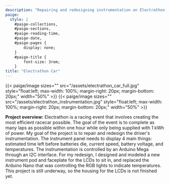 ```yaml
---
description: "Repairing and redesigning instrumentation on Electrathon racecar"
paige:
  style: |
    #paige-collections,
    #paige-sections,
    #paige-reading-time,
    #paige-date,
    #paige-pages {
        display: none;
    }
    #paige-title {
        font-size: 3rem;
    }
title: "Electrathon Car"
---
```


{{< paige/image
sizes=""
src="/assets/electrathon_car_full.jpg"
style="float:left; max-width: 100%; margin-right: 20px; margin-bottom: 20px;"
width="50%" >}}
{{< paige/image
sizes=""
src="/assets/electrathon_instrumentation.jpg"
style="float:left; max-width: 100%; margin-right: 20px; margin-bottom: 20px;"
width="50%" >}}

**Project overview:** Electrathon is a racing event that involves creating the most efficient racecar possible. The goal of the event is to complete as many laps as possible within one hour while only being supplied with 1 kWh of power. My goal of the project is to repair and redesign the driver's instrumentation. The instrument panel needs to display 4 main things: estimated time left before batteries die, current speed, battery voltage, and temperatures. The instrumentation is controlled by an Arduino Mega through an I2C interface. For my redesign, I designed and modeled a new instrument pod and faceplate for the LCDs to sit in, and replaced the Arduino Nano that was controlling the RGB lights to indicate temperatures. This project is still underway, so the housing for the LCDs is not finished yet.